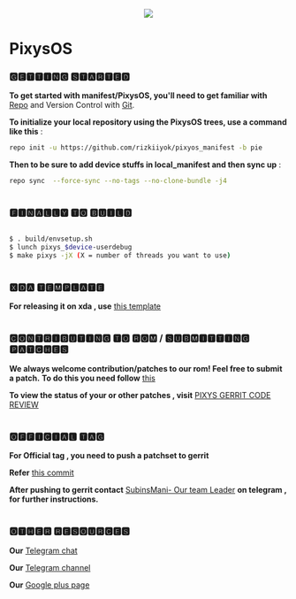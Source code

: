 <p align="center">
<img src="https://github.com/PixysOS/manifest/blob/pie/raw/pixys.png" >
</p>

# PixysOS #


### 🅶🅴🆃🆃🅸🅽🅶 🆂🆃🅰🆁🆃🅴🅳 ###
**To get started with manifest/PixysOS, you'll need to get familiar with** [Repo](https://source.android.com/source/using-repo.html) and Version Control with [Git](https://source.android.com/source/version-control.html).

**To initialize your local repository using the PixysOS trees, use a command like this** :

```bash
repo init -u https://github.com/rizkiiyok/pixyos_manifest -b pie
```

**Then to be sure to add device stuffs in local_manifest
and then sync up** :

```bash
repo sync  --force-sync --no-tags --no-clone-bundle -j4
```
# 
### 🅵🅸🅽🅰🅻🅻🆈 🆃🅾 🅱🆄🅸🅻🅳 ###

```bash

$ . build/envsetup.sh
$ lunch pixys_$device-userdebug
$ make pixys -jX (X = number of threads you want to use)
```
# 
### 🆇🅳🅰 🆃🅴🅼🅿🅻🅰🆃🅴 ###

**For releasing it on xda , use** [this template](https://github.com/PixysOS/Pixys_doc/blob/pie/xda_template.txt)
# 
### 🅲🅾🅽🆃🆁🅸🅱🆄🆃🅸🅽🅶 🆃🅾 🆁🅾🅼 / 🆂🆄🅱🅼🅸🆃🆃🅸🅽🅶 🅿🅰🆃🅲🅷🅴🆂 ###

**We always welcome contribution/patches to our rom! Feel free to submit a patch.** 
**To do this you need follow**  [this](https://raw.githubusercontent.com/PixysOS/Pixys_doc/pie/gerrit_config.txt)

**To view the status of your or other patches , visit**  [PIXYS GERRIT CODE REVIEW](http://gerrit.pixysos.org)

# 
### 🅾🅵🅵🅸🅲🅸🅰🅻 🆃🅰🅶 ###

**For Official tag , you need to push a patchset to gerrit** 

**Refer** [this commit](http://gerrit.pixysos.org/106)

**After pushing to gerrit contact**  [SubinsMani- Our team Leader](https://t.me/Subinsmani) **on telegram , for further instructions.** 

# 
### 🅾🆃🅷🅴🆁 🆁🅴🆂🅾🆄🆁🅲🅴🆂 ###

**Our** [Telegram chat](https://t.me/pixysos_chat)

**Our** [Telegram channel](https://t.me/PixysOS)

**Our** [Google plus page](https://plus.google.com/communities/101030702790200261305)
